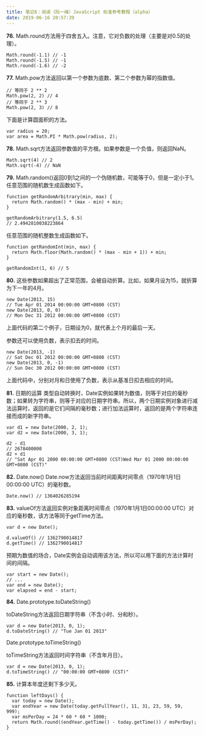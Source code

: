 ```yaml
---
title: 笔记6：阅读（阮一峰）JavaScript 标准参考教程（alpha）
date: 2019-06-16 20:57:39
---
```


**76.**
Math.round方法用于四舍五入。注意，它对负数的处理（主要是对0.5的处理）。
```
Math.round(-1.1) // -1
Math.round(-1.5) // -1
Math.round(-1.6) // -2
```

**77.**
Math.pow方法返回以第一个参数为底数、第二个参数为幂的指数值。
```
// 等同于 2 ** 2
Math.pow(2, 2) // 4
// 等同于 2 ** 3
Math.pow(2, 3) // 8
```
下面是计算圆面积的方法。
```
var radius = 20;
var area = Math.PI * Math.pow(radius, 2);
```

**78.** 
Math.sqrt方法返回参数值的平方根。如果参数是一个负值，则返回NaN。
```
Math.sqrt(4) // 2
Math.sqrt(-4) // NaN
```

**79.**
Math.random()返回0到1之间的一个伪随机数，可能等于0，但是一定小于1。
任意范围的随机数生成函数如下。
```
function getRandomArbitrary(min, max) {
  return Math.random() * (max - min) + min;
}

getRandomArbitrary(1.5, 6.5)
// 2.4942810038223864
```
任意范围的随机整数生成函数如下。
```
function getRandomInt(min, max) {
  return Math.floor(Math.random() * (max - min + 1)) + min;
}

getRandomInt(1, 6) // 5
```

**80.** 
这些参数如果超出了正常范围，会被自动折算。比如，如果月设为15，就折算为下一年的4月。
```
new Date(2013, 15)
// Tue Apr 01 2014 00:00:00 GMT+0800 (CST)
new Date(2013, 0, 0)
// Mon Dec 31 2012 00:00:00 GMT+0800 (CST)
```
上面代码的第二个例子，日期设为0，就代表上个月的最后一天。

参数还可以使用负数，表示扣去的时间。
```
new Date(2013, -1)
// Sat Dec 01 2012 00:00:00 GMT+0800 (CST)
new Date(2013, 0, -1)
// Sun Dec 30 2012 00:00:00 GMT+0800 (CST)
```
上面代码中，分别对月和日使用了负数，表示从基准日扣去相应的时间。

**81.**
日期的运算
类型自动转换时，Date实例如果转为数值，则等于对应的毫秒数；如果转为字符串，则等于对应的日期字符串。所以，两个日期实例对象进行减法运算时，返回的是它们间隔的毫秒数；进行加法运算时，返回的是两个字符串连接而成的新字符串。
```
var d1 = new Date(2000, 2, 1);
var d2 = new Date(2000, 3, 1);

d2 - d1
// 2678400000
d2 + d1
// "Sat Apr 01 2000 00:00:00 GMT+0800 (CST)Wed Mar 01 2000 00:00:00 GMT+0800 (CST)"
```

**82.**
Date.now()
Date.now方法返回当前时间距离时间零点（1970年1月1日 00:00:00 UTC）的毫秒数。
```
Date.now() // 1364026285194
```

**83.**
valueOf方法返回实例对象距离时间零点（1970年1月1日00:00:00 UTC）对应的毫秒数，该方法等同于getTime方法。
```
var d = new Date();

d.valueOf() // 1362790014817
d.getTime() // 1362790014817
```
预期为数值的场合，Date实例会自动调用该方法，所以可以用下面的方法计算时间的间隔。
```
var start = new Date();
// ...
var end = new Date();
var elapsed = end - start;
```

**84.**
Date.prototype.toDateString()

toDateString方法返回日期字符串（不含小时、分和秒）。
```
var d = new Date(2013, 0, 1);
d.toDateString() // "Tue Jan 01 2013"
```
Date.prototype.toTimeString()

toTimeString方法返回时间字符串（不含年月日）。
```
var d = new Date(2013, 0, 1);
d.toTimeString() // "00:00:00 GMT+0800 (CST)"
```

**85.** 
计算本年度还剩下多少天。
```
function leftDays() {
  var today = new Date();
  var endYear = new Date(today.getFullYear(), 11, 31, 23, 59, 59, 999);
  var msPerDay = 24 * 60 * 60 * 1000;
  return Math.round((endYear.getTime() - today.getTime()) / msPerDay);
}
```